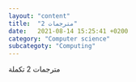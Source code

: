 ```yaml
---
layout: "content"
title:  "مترجمات 2"
date:   2021-08-14 15:25:41 +0200
category: "Computer science"
subcategoty: "Computing"
---
```


مترجمات 2 تكملة
